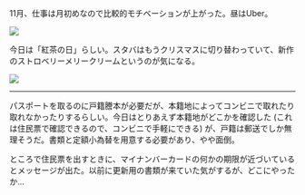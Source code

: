 11月、仕事は月初めなので比較的モチベーションが上がった。昼はUber。

![](https://photos.old.apkas.net/medium/202311/20231101-125158.webp)

今日は「紅茶の日」らしい。スタバはもうクリスマスに切り替わっていて、新作のストロベリーメリークリームというのが気になる。

![](https://photos.old.apkas.net/medium/202311/20231101-140650.webp)

---

パスポートを取るのに戸籍謄本が必要だが、本籍地によってコンビニで取れたり取れなかったりするらしい。今日はとりあえず本籍地がどこかを確認した (これは住民票で確認できるので、コンビニで手軽にできる) が、戸籍は郵送でしか無理そうだ。書類と定額小為替を用意する必要があり、やや面倒。

ところで住民票を出すときに、マイナンバーカードの何かの期限が近づいているとメッセージが出た。以前に更新用の書類が来ていた気がするが、どこにやったか...
